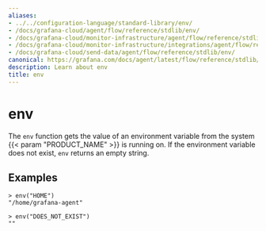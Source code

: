 ```yaml
---
aliases:
- ../../configuration-language/standard-library/env/
- /docs/grafana-cloud/agent/flow/reference/stdlib/env/
- /docs/grafana-cloud/monitor-infrastructure/agent/flow/reference/stdlib/env/
- /docs/grafana-cloud/monitor-infrastructure/integrations/agent/flow/reference/stdlib/env/
- /docs/grafana-cloud/send-data/agent/flow/reference/stdlib/env/
canonical: https://grafana.com/docs/agent/latest/flow/reference/stdlib/env/
description: Learn about env
title: env
---
```


# env

The `env` function gets the value of an environment variable from the system {{< param "PRODUCT_NAME" >}} is running on.
If the environment variable does not exist, `env` returns an empty string.

## Examples

```
> env("HOME")
"/home/grafana-agent"

> env("DOES_NOT_EXIST")
""
```
